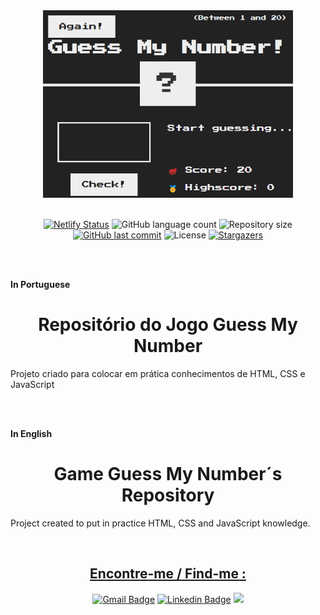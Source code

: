 
<div align="center">
<img src="./img/face.jpg" width="400px" alt="image preview" />

<br>
<br>
 
 [![Netlify Status](https://api.netlify.com/api/v1/badges/c16b493b-baf7-44ec-9d69-46f1c9ab0560/deploy-status)](https://app.netlify.com/sites/patriciadev53/deploys) 
  <img alt="GitHub language count" src="https://img.shields.io/github/languages/count/patriciauemura/guess-my-number?color=00995d">
  <img alt="Repository size" src="https://img.shields.io/github/repo-size/patriciauemura/guess-my-number?color=b9d156">	
  <a href="https://github.com/patriciauemura/guess-my-number/commits/main">
    <img alt="GitHub last commit" src="https://img.shields.io/github/last-commit/patriciauemura/guess-my-number?color=b9d156"></a>
  <img alt="License" src="https://img.shields.io/badge/license-MIT-00995d">
   <a href="https://github.com/patriciauemura/guess-my-number/stargazers">
    <img alt="Stargazers" src="https://img.shields.io/github/stars/patriciauemura/guess-my-number?style=social">
  </a>
</div>

<br>
<br>

**In Portuguese**

<h1 align="center">Repositório do Jogo Guess My Number</h1>

Projeto criado para colocar em prática conhecimentos de HTML, CSS e JavaScript

<br>
<br>

**In English**

<h1 align="center">Game Guess My Number´s Repository</h1>

Project created to put in practice HTML, CSS and JavaScript knowledge.

<br>

<div align="center">
<h2><u>Encontre-me / Find-me :</u></h2>  

  [![Gmail Badge](https://img.shields.io/badge/-patriciadev53@gmail.com-c14438?style=flat-square&logo=Gmail&logoColor=white&link=mailto:patriciadev53@gmail.com)](mailto:patriciadev53@gmail.com) 
  [![Linkedin Badge](https://img.shields.io/badge/-Patricia-blue?style=flat-square&logo=Linkedin&logoColor=white&link=https://www.linkedin.com/in/patriciauemura53/)](https://www.linkedin.com/in/patriciauemura53/) 
  <a href="https://web.dio.me/users/patriciadev53?tab=achievements" target="_blank"><img src="https://hermes.digitalinnovation.one/assets/diome/logo.svg" target="_blank" width="50px"></a>  
</div>